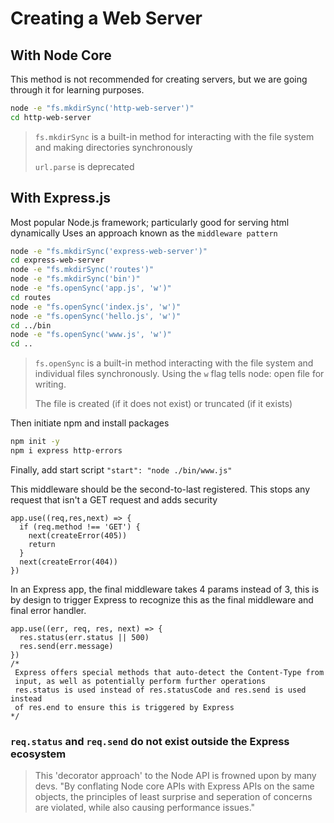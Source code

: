 # Creating a Web Server

## With Node Core

This method is not recommended for creating servers, but we are going through it for learning purposes.
```bash
node -e "fs.mkdirSync('http-web-server')"
cd http-web-server
```
> `fs.mkdirSync` is a built-in method for interacting with the file system and making directories synchronously
> 
> `url.parse` is deprecated

## With Express.js

Most popular Node.js framework; particularly good for serving html dynamically
Uses an approach known as the `middleware pattern`
```bash
node -e "fs.mkdirSync('express-web-server')"
cd express-web-server
node -e "fs.mkdirSync('routes')"
node -e "fs.mkdirSync('bin')"
node -e "fs.openSync('app.js', 'w')"
cd routes
node -e "fs.openSync('index.js', 'w')"
node -e "fs.openSync('hello.js', 'w')"
cd ../bin
node -e "fs.openSync('www.js', 'w')"
cd ..
```
> `fs.openSync` is a built-in method interacting with the file system and individual files synchronously. Using the `w`
> flag tells node: open file for writing. 
> 
> The file is created (if it does not exist) or truncated (if it exists)

Then initiate npm and install packages
```bash
npm init -y
npm i express http-errors
```
Finally, add start script `"start": "node ./bin/www.js"`

This middleware should be the second-to-last registered. This stops any request that isn't a GET request and adds security
```ecmascript 6
app.use((req,res,next) => {
  if (req.method !== 'GET') {
    next(createError(405))
    return
  }
  next(createError(404))
})
```
In an Express app, the final middleware takes 4 params instead of 3, this is by design to trigger Express to recognize
this as the final middleware and final error handler.

```ecmascript 6
app.use((err, req, res, next) => {
  res.status(err.status || 500)
  res.send(err.message)
})
/*
 Express offers special methods that auto-detect the Content-Type from 
 input, as well as potentially perform further operations
 res.status is used instead of res.statusCode and res.send is used instead 
 of res.end to ensure this is triggered by Express
*/
```
### `req.status` and `req.send` do not exist outside the Express ecosystem
> This 'decorator approach' to the Node API is frowned upon by many devs. "By conflating Node core APIs with Express APIs 
> on the same objects, the principles of least surprise and seperation of concerns are violated, while also causing 
> performance issues."


